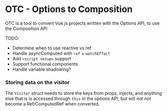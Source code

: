 # OTC - Options to Composition

OTC is a tool to convert Vue.js projects written with the Options API, to use the Composition API


TODO:
- Determine when to use reactive vs ref
- Handle asyncComputed with `ref` + `watchEffect`
- Add `<script setup>` support
- Support functional components
- Handle variable shadowing?


### Storing data on the visitor
The `Visitor` struct needs to store the keys from props, injects, and anything else that is is accessed through `this` in the options API, but will not *not* become a Ref/ComputedRef when converted.
